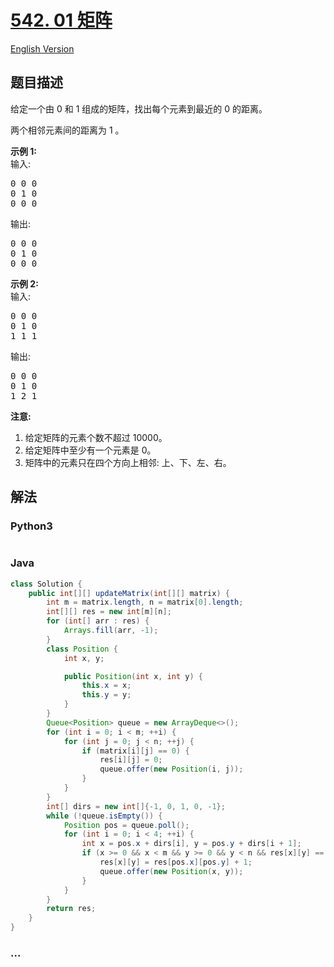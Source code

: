 # [542. 01 矩阵](https://leetcode-cn.com/problems/01-matrix)

[English Version](/solution/0500-0599/0542.01%20Matrix/README_EN.md)

## 题目描述

<!-- 这里写题目描述 -->
<p>给定一个由 0 和 1 组成的矩阵，找出每个元素到最近的 0 的距离。</p>

<p>两个相邻元素间的距离为 1 。</p>

<p><strong>示例 1: </strong><br />
输入:</p>

<pre>
0 0 0
0 1 0
0 0 0
</pre>

<p>输出:</p>

<pre>
0 0 0
0 1 0
0 0 0
</pre>

<p><strong>示例 2: </strong><br />
输入:</p>

<pre>
0 0 0
0 1 0
1 1 1
</pre>

<p>输出:</p>

<pre>
0 0 0
0 1 0
1 2 1
</pre>

<p><strong>注意:</strong></p>

<ol>
	<li>给定矩阵的元素个数不超过 10000。</li>
	<li>给定矩阵中至少有一个元素是 0。</li>
	<li>矩阵中的元素只在四个方向上相邻: 上、下、左、右。</li>
</ol>

## 解法

<!-- 这里可写通用的实现逻辑 -->

<!-- tabs:start -->

### **Python3**

<!-- 这里可写当前语言的特殊实现逻辑 -->

```python

```

### **Java**

<!-- 这里可写当前语言的特殊实现逻辑 -->

```java
class Solution {
    public int[][] updateMatrix(int[][] matrix) {
        int m = matrix.length, n = matrix[0].length;
        int[][] res = new int[m][n];
        for (int[] arr : res) {
            Arrays.fill(arr, -1);
        }
        class Position {
            int x, y;

            public Position(int x, int y) {
                this.x = x;
                this.y = y;
            }
        }
        Queue<Position> queue = new ArrayDeque<>();
        for (int i = 0; i < m; ++i) {
            for (int j = 0; j < n; ++j) {
                if (matrix[i][j] == 0) {
                    res[i][j] = 0;
                    queue.offer(new Position(i, j));
                }
            }
        }
        int[] dirs = new int[]{-1, 0, 1, 0, -1};
        while (!queue.isEmpty()) {
            Position pos = queue.poll();
            for (int i = 0; i < 4; ++i) {
                int x = pos.x + dirs[i], y = pos.y + dirs[i + 1];
                if (x >= 0 && x < m && y >= 0 && y < n && res[x][y] == -1) {
                    res[x][y] = res[pos.x][pos.y] + 1;
                    queue.offer(new Position(x, y));
                }
            }
        }
        return res;
    }
}

```

### **...**

```

```

<!-- tabs:end -->
